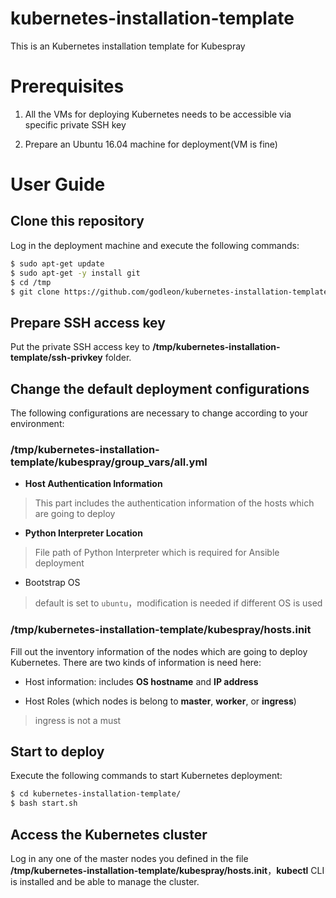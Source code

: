 # kubernetes-installation-template

This is an Kubernetes installation template for Kubespray


# Prerequisites

1. All the VMs for deploying Kubernetes needs to be accessible via specific private SSH key

2. Prepare an Ubuntu 16.04 machine for deployment(VM is fine)


# User Guide

## Clone this repository

Log in the deployment machine and execute the following commands:

```bash
$ sudo apt-get update
$ sudo apt-get -y install git
$ cd /tmp
$ git clone https://github.com/godleon/kubernetes-installation-template.git
```


## Prepare SSH access key

Put the private SSH access key to **/tmp/kubernetes-installation-template/ssh-privkey** folder.


## Change the default deployment configurations

The following configurations are necessary to change according to your environment:

### /tmp/kubernetes-installation-template/kubespray/group_vars/all.yml

- **Host Authentication Information**

> This part includes the authentication information of the hosts which are going to deploy

- **Python Interpreter Location**

> File path of Python Interpreter which is required for Ansible deployment

- Bootstrap OS

> default is set to `ubuntu`，modification is needed if different OS is used

### /tmp/kubernetes-installation-template/kubespray/hosts.init

Fill out the inventory information of the nodes which are going to deploy Kubernetes. There are two kinds of information is need here:

- Host information: includes **OS hostname** and **IP address**

- Host Roles (which nodes is belong to **master**, **worker**, or **ingress**)
> ingress is not a must


## Start to deploy

Execute the following commands to start Kubernetes deployment:

```bash
$ cd kubernetes-installation-template/
$ bash start.sh
```


## Access the Kubernetes cluster

Log in any one of the master nodes you defined in the file **/tmp/kubernetes-installation-template/kubespray/hosts.init**，**kubectl** CLI is installed and be able to manage the cluster.
